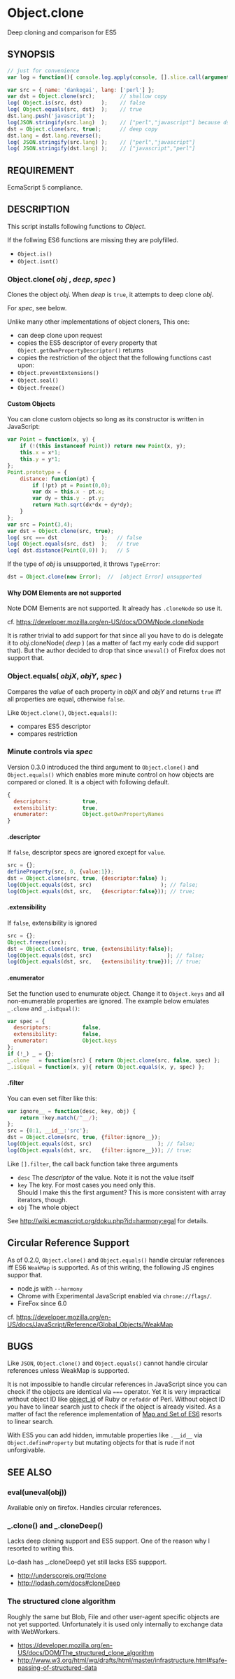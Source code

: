 
Object.clone
============

Deep cloning and comparison for ES5

SYNOPSIS
--------
````javascript
// just for convenience
var log = function(){ console.log.apply(console, [].slice.call(arguments)) };
````
````javascript
var src = { name: 'dankogai', lang: ['perl'] };
var dst = Object.clone(src);        // shallow copy
log( Object.is(src, dst)      );    // false
log( Object.equals(src, dst)  );    // true
dst.lang.push('javascript');
log(JSON.stringify(src.lang)  );    // ["perl","javascript"] because dst is shallow-copied
dst = Object.clone(src, true);      // deep copy
dst.lang = dst.lang.reverse();
log( JSON.stringify(src.lang) );    // ["perl","javascript"]
log( JSON.stringify(dst.lang) );    // ["javascript","perl"]
````

REQUIREMENT
-----------

EcmaScript 5 compliance.

DESCRIPTION
-----------

This script installs following functions to *Object*.

If the follwing ES6 functions are missing they are polyfilled.

+ `Object.is()`
+ `Object.isnt()`

### Object.clone( _obj_ , _deep_, _spec_ )

Clones the object _obj_.  When _deep_ is `true`, it attempts to deep
clone _obj_.

For _spec_, see below.

Unlike many other implementations of object cloners,  This one:

+ can deep clone upon request
+ copies the ES5 descriptor of every property that 
`Object.getOwnPropertyDescriptor()` returns
+ copies the restriction of the object that the following functions cast upon:
 + `Object.preventExtensions()`
 + `Object.seal()`
 + `Object.freeze()`

#### Custom Objects

You can clone custom objects so long as its constructor is written in
JavaScript:

````javascript
var Point = function(x, y) {
    if (!(this instanceof Point)) return new Point(x, y);
    this.x = x*1;
    this.y = y*1;
};
Point.prototype = {
    distance: function(pt) {
        if (!pt) pt = Point(0,0);
        var dx = this.x - pt.x;
        var dy = this.y - pt.y;
        return Math.sqrt(dx*dx + dy*dy);
    }
};
var src = Point(3,4);
var dst = Object.clone(src, true);
log( src === dst              );   // false
log( Object.equals(src, dst)  );   // true
log( dst.distance(Point(0,0)) );   // 5
````

If the type of _obj_ is unsupported, it throws `TypeError`:

````javascript
dst = Object.clone(new Error);  //  [object Error] unsupported
````
#### Why DOM Elements are not supported

Note DOM Elements are not supported.  It already has `.cloneNode` so use it.

cf. https://developer.mozilla.org/en-US/docs/DOM/Node.cloneNode

It is rather trivial to add support for that since all you have to do
is delegate it to _obj_.cloneNode( _deep_ ) (as a matter of fact my
early code did support that).  But the author decided to drop that
since `uneval()` of Firefox does not support that.

### Object.equals( _objX_, _objY_, _spec_ )

Compares the _value_ of each property in _objX_ and _objY_ and returns
`true` iff all properties are equal, otherwise `false`.

Like `Object.clone()`, `Object.equals()`:

+ compares ES5 descriptor
+ compares restriction

### Minute controls via _spec_

Version 0.3.0 introduced the third argument to `Object.clone()` and
`Object.equals()` which enables more minute control on how objects 
are compared or cloned.  It is a object with following default.

````javascript
{
  descriptors:          true,
  extensibility:        true,
  enumerator:           Object.getOwnPropertyNames
}
````

#### .descriptor

If `false`, descriptor specs are ignored except for `value`.

````javascript
src = {};
defineProperty(src, 0, {value:1});
dst = Object.clone(src, true, {descriptor:false} );
log(Object.equals(dst, src)                      ); // false;
log(Object.equals(dst, src,   {descriptor:false})); // true;
````
#### .extensibility

If `false`, extensibility is ignored

````javascript
src = {};
Object.freeze(src);
dst = Object.clone(src, true, {extensibility:false});
log(Object.equals(dst, src)                        ); // false;
log(Object.equals(dst, src,   {extensibility:true})); // true;
````

#### .enumerator

Set the function used to enumurate object.  Change it to `Object.keys`
and all non-enumerable properties are ignored.
The example below emulates `_.clone` and `_.isEqual()`:

````javascript
var spec = {
  descriptors:          false,
  extensibility:        false,
  enumerator:           Object.keys
};
if (!_) _ = {};
_.clone   = function(src) { return Object.clone(src, false, spec) };
_.isEqual = function(x, y){ return Object.equals(x, y, spec) };
````

#### .filter

You can even set filter like this:

````javascript
var ignore__ = function(desc, key, obj) {
    return !key.match(/^__/);
};
src = {0:1, __id__:'src'};
dst = Object.clone(src, true, {filter:ignore__});
log(Object.equals(dst, src)                     ); // false;
log(Object.equals(dst, src,   {filter:ignore__})); // true;
````

Like `[].filter`, the call back function take three arguments

+ `desc` 
  The _descriptor_ of the value.  Note it is not the value itself
+ `key`
  The key.  For most cases you need only this.  
  Should I make this the first argument?
  This is more consistent with array iterators, though.
+ `obj`
  The whole object

See http://wiki.ecmascript.org/doku.php?id=harmony:egal for details.

Circular Reference Support
--------------------------

As of 0.2.0, `Object.clone()` and `Object.equals()` handle
circular references iff ES6 `WeakMap` is supported.  As of this writing,
the following JS engines suppor that.

+ node.js with `--harmony`
+ Chrome with Experimental JavaScript enabled via `chrome://flags/`.
+ FireFox since 6.0

cf.  https://developer.mozilla.org/en-US/docs/JavaScript/Reference/Global_Objects/WeakMap

BUGS
----

Like `JSON`, `Object.clone()` and `Object.equals()` cannot handle
circular references unless WeakMap is supported.

It is not impossible to handle circular references in JavaScript since
you can check if the objects are identical via `===` operator. Yet it
is very impractical without object ID like [object_id] of Ruby or
`refaddr` of Perl.  Without object ID you have to linear search just
to check if the object is already visited.  As a matter of fact the
reference implementation of [Map and Set of ES6] resorts to linear
search.

[object_id]:http://ruby-doc.org/core-2.0/Object.html#method-i-object_id
[refaddr]:http://perldoc.perl.org/Scalar/Util.html
[Map and Set of ES6]: http://wiki.ecmascript.org/doku.php?id=harmony:simple_maps_and_sets

With ES5 you can add hidden, immutable properties like `.__id__` via
`Object.defineProperty` but mutating objects for that is rude if not
unforgivable.

SEE ALSO
--------
### eval(uneval(obj))

Available only on firefox.  Handles circular references.

### _.clone() and _.cloneDeep()

Lacks deep cloning support and ES5 support.  One of the reason why I
resorted to writing this.

Lo-dash has _.cloneDeep() yet still lacks ES5 suppport.

+ http://underscorejs.org/#clone
+ http://lodash.com/docs#cloneDeep

### The structured clone algorithm

Roughly the same but Blob, File and other user-agent specific objects
are not yet supported.  Unfortunately it is used only internally to
exchange data with WebWorkers.

+ https://developer.mozilla.org/en-US/docs/DOM/The_structured_clone_algorithm
+ http://www.w3.org/html/wg/drafts/html/master/infrastructure.html#safe-passing-of-structured-data
